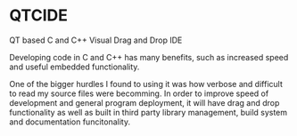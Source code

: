QTCIDE
======

QT based C and C++ Visual Drag and Drop IDE

Developing code in C and C++ has many benefits, such as increased
speed and useful embedded functionality.

One of the bigger hurdles I found to using it was how verbose
and difficult to read my source files were becomming. In order
to improve speed of development and general program deployment,
it will have drag and drop functionality as well as built in
third party library management, build system and documentation
funcitonality.
